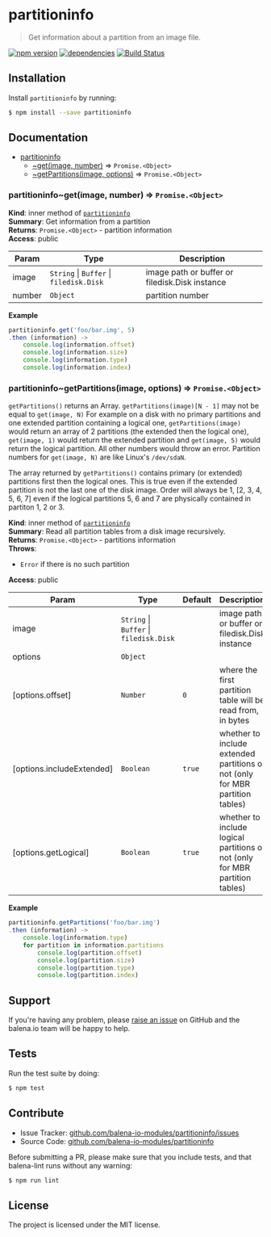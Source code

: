 partitioninfo
=============

> Get information about a partition from an image file.

[![npm version](https://badge.fury.io/js/partitioninfo.svg)](http://badge.fury.io/js/partitioninfo)
[![dependencies](https://david-dm.org/balena-io-modules/partitioninfo.svg)](https://david-dm.org/balena-io-modules/partitioninfo.svg)
[![Build Status](https://travis-ci.org/balena-io-modules/partitioninfo.svg?branch=master)](https://travis-ci.org/balena-io-modules/partitioninfo)

Installation
------------

Install `partitioninfo` by running:

```sh
$ npm install --save partitioninfo
```

Documentation
-------------


* [partitioninfo](#module_partitioninfo)
    * [~get(image, number)](#module_partitioninfo..get) ⇒ <code>Promise.&lt;Object&gt;</code>
    * [~getPartitions(image, options)](#module_partitioninfo..getPartitions) ⇒ <code>Promise.&lt;Object&gt;</code>

<a name="module_partitioninfo..get"></a>

### partitioninfo~get(image, number) ⇒ <code>Promise.&lt;Object&gt;</code>
**Kind**: inner method of [<code>partitioninfo</code>](#module_partitioninfo)  
**Summary**: Get information from a partition  
**Returns**: <code>Promise.&lt;Object&gt;</code> - partition information  
**Access**: public  

| Param | Type | Description |
| --- | --- | --- |
| image | <code>String</code> \| <code>Buffer</code> \| <code>filedisk.Disk</code> | image path or buffer or filedisk.Disk instance |
| number | <code>Object</code> | partition number |

**Example**  
```js
partitioninfo.get('foo/bar.img', 5)
.then (information) ->
	console.log(information.offset)
	console.log(information.size)
	console.log(information.type)
	console.log(information.index)
```
<a name="module_partitioninfo..getPartitions"></a>

### partitioninfo~getPartitions(image, options) ⇒ <code>Promise.&lt;Object&gt;</code>
`getPartitions()` returns an Array.
`getPartitions(image)[N - 1]` may not be equal to `get(image, N)`
For example on a disk with no primary partitions and one extended partition
containing a logical one, `getPartitions(image)` would return an array of 2 partitions
(the extended then the logical one), `get(image, 1)` would return the extended
partition and `get(image, 5)` would return the logical partition. All other
numbers would throw an error.
Partition numbers for `get(image, N)` are like Linux's `/dev/sdaN`.

The array returned by `getPartitions()` contains primary (or extended) partitions
first then the logical ones. This is true even if the extended partition is not the
last one of the disk image. Order will always be 1, [2, 3, 4, 5, 6, 7] even if
the logical partitions 5, 6 and 7 are physically contained in partiton 1, 2 or 3.

**Kind**: inner method of [<code>partitioninfo</code>](#module_partitioninfo)  
**Summary**: Read all partition tables from a disk image recursively.  
**Returns**: <code>Promise.&lt;Object&gt;</code> - partitions information  
**Throws**:

- <code>Error</code> if there is no such partition

**Access**: public  

| Param | Type | Default | Description |
| --- | --- | --- | --- |
| image | <code>String</code> \| <code>Buffer</code> \| <code>filedisk.Disk</code> |  | image path or buffer or filedisk.Disk instance |
| options | <code>Object</code> |  |  |
| [options.offset] | <code>Number</code> | <code>0</code> | where the first partition table will be read from, in bytes |
| [options.includeExtended] | <code>Boolean</code> | <code>true</code> | whether to include extended partitions or not (only for MBR partition tables) |
| [options.getLogical] | <code>Boolean</code> | <code>true</code> | whether to include logical partitions or not (only for MBR partition tables) |

**Example**  
```js
partitioninfo.getPartitions('foo/bar.img')
.then (information) ->
	console.log(information.type)
	for partition in information.partitions
		console.log(partition.offset)
		console.log(partition.size)
		console.log(partition.type)
		console.log(partition.index)
```

Support
-------

If you're having any problem, please [raise an issue](https://github.com/balena-io-modules/partitioninfo/issues/new) on GitHub and the balena.io team will be happy to help.

Tests
-----

Run the test suite by doing:

```sh
$ npm test
```

Contribute
----------

- Issue Tracker: [github.com/balena-io-modules/partitioninfo/issues](https://github.com/balena-io-modules/partitioninfo/issues)
- Source Code: [github.com/balena-io-modules/partitioninfo](https://github.com/balena-io-modules/partitioninfo)

Before submitting a PR, please make sure that you include tests, and that balena-lint runs without any warning:

```sh
$ npm run lint
```

License
-------

The project is licensed under the MIT license.
